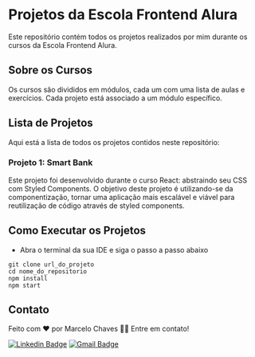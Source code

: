 # Projetos da Escola Frontend Alura
Este repositório contém todos os projetos realizados por mim durante os cursos da Escola Frontend Alura.

## Sobre os Cursos
Os cursos são divididos em módulos, cada um com uma lista de aulas e exercícios. Cada projeto está associado a um módulo específico.

## Lista de Projetos
Aqui está a lista de todos os projetos contidos neste repositório:

### Projeto 1: Smart Bank
Este projeto foi desenvolvido durante o curso React: abstraindo seu CSS com Styled Components. 
O objetivo deste projeto é utilizando-se da componentização, tornar uma aplicação mais escalável e viável para reutilização de código através de styled components.

## Como Executar os Projetos
- Abra o terminal da sua IDE e siga o passo a passo abaixo
```
git clone url_do_projeto
cd nome_do_repositorio
npm install
npm start
```

## Contato
Feito com ❤️ por Marcelo Chaves 👋🏽 Entre em contato!

[![Linkedin Badge](https://img.shields.io/badge/-Marcelo-blue?style=flat-square&logo=Linkedin&logoColor=white&link=https://www.linkedin.com/in/marcelocchaves/)](https://www.linkedin.com/in/marcelocchaves/) 
[![Gmail Badge](https://img.shields.io/badge/-Marcelochaves20000@gmail.com-c14438?style=flat-square&logo=Gmail&logoColor=white&link=mailto:Marcelochaves20000@gmail.com)](mailto:Marcelochaves20000@gmail.com)
